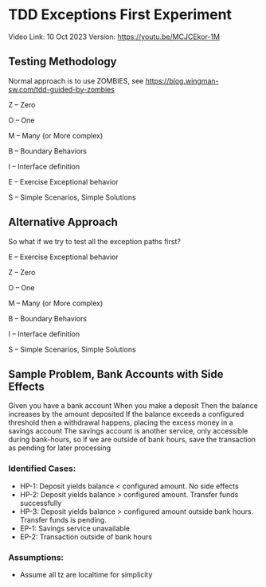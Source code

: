 # TDD Exceptions First Experiment

Video Link: 10 Oct 2023 Version: https://youtu.be/MCJCEkor-1M

## Testing Methodology

Normal approach is to use ZOMBIES, see https://blog.wingman-sw.com/tdd-guided-by-zombies

Z – Zero

O – One

M – Many (or More complex)

B – Boundary Behaviors

I – Interface definition

E – Exercise Exceptional behavior

S – Simple Scenarios, Simple Solutions

## Alternative Approach

So what if we try to test all the exception paths first?

E – Exercise Exceptional behavior

Z – Zero

O – One

M – Many (or More complex)

B – Boundary Behaviors

I – Interface definition

S – Simple Scenarios, Simple Solutions

## Sample Problem, Bank Accounts with Side Effects

Given you have a bank account
When you make a deposit
Then the balance increases by the amount deposited
If the balance exceeds a configured threshold then a withdrawal happens, placing the excess money in a savings account
The savings account is another service, only accessible during bank-hours, so if we are outside of bank hours, save the transaction as pending for later processing

### Identified Cases:
* HP-1: Deposit yields balance < configured amount. No side effects
* HP-2: Deposit yields balance > configured amount. Transfer funds successfully
* HP-3: Deposit yields balance > configured amount outside bank hours. Transfer funds is pending.
* EP-1: Savings service unavailable
* EP-2: Transaction outside of bank hours

### Assumptions:
* Assume all tz are localtime for simplicity
